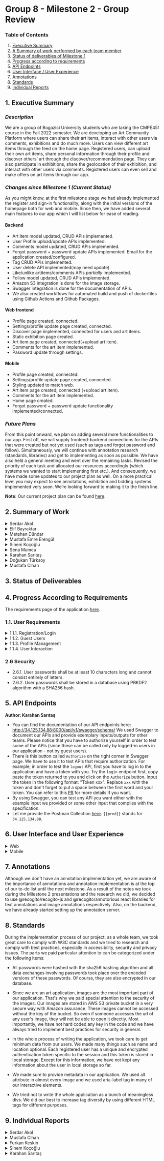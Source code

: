 # Group 8 - Milestone 2 - Group Review

### Table of Contents
1. [Executive Summary](#1-executive-summary)
2. [A Summary of work performed by each team member](#2-summary-of-work)
3. [Status of deliverables of Milestone 1](#3-status-of-deliverables)
4. [Progress according to requirements](#4-progress-according-to-requirements)
5. [API Endpoints](#5-api-endpoints)
6. [User Interface / User Experience](#6-user-interface-and-user-experience)
7. [Annotations](#7-annotations)
8. [Standards](#8-standards)
9. [Individual Reports](#9-individual-reports)

## 1. Executive Summary
### *Description*
We are a group of Bogazici University students who are taking the CMPE451 course in the Fall 2022 semester. We are developing an Art Community Platform where users can share their art items, interact with other users via comments, exhibitions and do much more. Users can view different art items through the feed on the home page. Registered users, can upload their own art items, share personal information through their profile and discover others’ art through the discover/recommendation page. They can also participate in exhibitions, share the geolocation of their exhibition, and interact with other users via comments. Registered users can even sell and make offers on art items through our app. 

### *Changes since Milestone 1 (Current Status)*

As you might know, at the first milestone stage we had already implemented the register and sign-in functionality, along with the initial versions of the homepage both for web and mobile. Since then, we have added several main features to our app which I will list below for ease of reading.
#### Backend
*	Art item model updated, CRUD APIs implemented.
*	User Profile upload/update APIs implemented.
*	Comments model updated, CRUD APIs implemented.
*	Forgot password + password update APIs implemented. Email for the application created/configured.
*	Tag CRUD APIs implemented.
*	User delete API implemented(may need update).
*	Like/unlike artitems/comments APIs _partially_ implemented.
*	Follow model updated, CRUD APIs implemented.
*	Amazon S3 integration is done for the image storage.
*	Swagger integration is done for the documentation of APIs.
*	We also created workflows for automated build and push of dockerfiles using Github Actions and Github Packages.
#### Web frontend
*	Profile page created, connected.
*	Settings/profile update page created, connected.
*	Discover page implemented, connected for users and art items.
*	Static exhibition page created.
*	Art item page created, connected(+upload art item).
*	Comments for the art item implemented.
*	Password update through settings.
#### Mobile
*	Profile page created, connected.
*	Settings/profile update page created, connected.
*	Styling updated to match web.
*	Art item page created, connected (+upload art item).
*	Comments for the art item implemented.
*	Home page created.
*	Forgot password + password update functionality implemented/connected.

### *Future Plans*

From this point onward, we plan on adding several more functionalities to our app. First off, we will supply frontend-backend connections for the APIs that were created but not yet used (such as tags and forgot password and follow). Simultaneously, we will continue with annotation research (standards, libraries) and get to implementing as soon as possible. We have also held a general meeting and went over the remaining tasks. Revised the priority of each task and allocated our resources accordingly (which systems we wanted to start implementing first etc.). And consequently, we have made some updates to our project plan as well. On a more practical level you may expect to see annotations, exhibition and bidding systems implemented very soon. We’re looking forward to making it to the finish line.

**Note:** Our current project plan can be found [here](https://github.com/bounswe/bounswe2022group8/wiki/CmpE-451-Project-Plan).




## 2. Summary of Work

<details>
    <summary> Serdar Akol </summary>

|  Task Type   | Task Description |  Time Spent    |Related Link(s) |
 |  :----:        |  :----:   |  :----: |  :----: |
 |  Meeting |  Attended weekly meeting #5.    |  1 hour  |  [Weekly Meeting #5](https://github.com/bounswe/bounswe2022group8/wiki/Week-5-Meeting-Notes-5) |
 |  Meeting - BE |  Attended backend weekly meeting #2.    |  45 minutes |  [Week 5 BE Meeting](https://github.com/bounswe/bounswe2022group8/wiki/Week-5--BE-Meeting-%232-(02.11.2022)) |
  |  Meeting |  Attended Week 9 Meeting #6.   |  2 hours  |  [Week 9 Meeting #6](https://github.com/bounswe/bounswe2022group8/wiki/Week-9-Meeting-%236-(29.11.2022)) |
  |  Meeting - BE |  Attended Week 7 BE Meeting.   |  2 hours  |  [Week 7 BE Meeting](https://github.com/bounswe/bounswe2022group8/wiki/Week-7-BE-Meeting-%233-(15.11.2022))|
 |  Meeting - BE |  Attended Week 9 BE Meeting.   |  2 hours  |  [Week 9 BE Meeting](https://github.com/bounswe/bounswe2022group8/wiki/Week-9--BE-Meeting-%234-(29.11.2022))|
| PR Review | Reviewing the Follow related APIs | 40 minutes | [feature/BE-22](https://github.com/bounswe/bounswe2022group8/pull/274)|
| PR Review | Reviewing the Art item related APIs | 40 minutes | [feature/BE-17](https://github.com/bounswe/bounswe2022group8/pull/251)|
| Backend Repository Review | Reviewing the whole backend hierarchy, implementations and tests |  ~5 hours | - |
| Implementation | Implementing the Account/User deletion APIs | ~2 hours | [Issue BE-27](https://github.com/bounswe/bounswe2022group8/issues/276) [PR feature/BE-27](https://github.com/bounswe/bounswe2022group8/pull/319)|
| Implementation | Implementing the Like/Unlike Art item and comment APIs | ~10 hours | [Issue BE-28](https://github.com/bounswe/bounswe2022group8/issues/302), [PR feature/BE-28](https://github.com/bounswe/bounswe2022group8/pull/315)|


</details>

<details>
    <summary> Elif Bayraktar </summary>



</details>

<details>
    <summary> Metehan Dündar </summary>



</details>


<details>
    <summary> Mustafa Emre Erengül </summary>
    



</details>

<details>
    <summary> Sinem Koçoğlu </summary>
    
|  Task Type   | Task Description |  Time Spent    |Related Link(s) |
 |  :----:        |  :----:   |  :----: |  :----: |
 |  Meeting |  Attended weekly meeting #5.    |  1 hour  |  [Weekly Meeting #5](https://github.com/bounswe/bounswe2022group8/wiki/Week-5-Meeting-Notes-5) |
 |  Meeting - FE |  Attended Week 5 FE Meeting.    |  40 minutes |  [Week 5 FE Meeting](https://github.com/bounswe/bounswe2022group8/wiki/Week-5-Frontend-Meeting-Notes-2) |
  |  Meeting |  Attended Week 9 Meeting #6.   |  2 hours  |  [Week 9 Meeting #6](https://github.com/bounswe/bounswe2022group8/wiki/Week-9-Meeting-%236-(29.11.2022)) |
  |  Meeting - FE |  Attended Week 7 FE Meeting.   |  2 hours  |  [Week 7 FE Meeting](https://github.com/bounswe/bounswe2022group8/wiki/Week-7-Frontend-Meeting-Notes-3)|
 | Implementation | First view of profile page created on branch feature/FE-10 | 7 hour |  [Issue: #241](https://github.com/bounswe/bounswe2022group8/issues/241) |
|Research|Study different settings pages to discuss in lab session with frontend team |3 hours||
|Implementation|Improved profile page |3 hours|[Issue:#241](https://github.com/bounswe/bounswe2022group8/issues/241)|
 | Implementation | First view of recommendation page created on branch feature/FE-15 | 7 hour|[Issue:#267](https://github.com/bounswe/bounswe2022group8/issues/267) |
| Implementation | Research and improvements on recommendation page | 4 hour |[PR](https://github.com/bounswe/bounswe2022group8/pull/304)|
| Implementation | Adding logo and correcting typos on frontend.| 30 min | [Issue:#305](https://github.com/bounswe/bounswe2022group8/issues/305) and [PR](https://github.com/bounswe/bounswe2022group8/pull/309) |
 | Implementation | Working on branch feature/FE-17 to satisfy tasks stated in issues | 7 hour| [Issue:#306](https://github.com/bounswe/bounswe2022group8/issues/306) and [Issue:#307](https://github.com/bounswe/bounswe2022group8/issues/307) but not completed due to health issues. |
</details>

<details>
    <summary> Sena Mumcu </summary>
    



</details>

<details>
    <summary> Karahan Sarıtaş </summary>

|  Task Type   | Task Description |  Time Spent    |Related Link(s) |
 |  :----:        |  :----:   |  :----: |  :----: |
 |  Meeting |  Attended weekly meeting #5.    |  1 hour  |  [Weekly Meeting #5](https://github.com/bounswe/bounswe2022group8/wiki/Week-5-Meeting-Notes-5) |
 |  Meeting - BE |  Attended backend weekly meeting #2.    |  45 minutes |  [Week 5 BE Meeting](https://github.com/bounswe/bounswe2022group8/wiki/Week-5--BE-Meeting-%232-(02.11.2022)) |
  |  Meeting |  Attended Week 9 Meeting #6.   |  2 hours  |  [Week 9 Meeting #6](https://github.com/bounswe/bounswe2022group8/wiki/Week-9-Meeting-%236-(29.11.2022)) |
  |  Meeting - BE |  Attended Week 7 BE Meeting.   |  2 hours  |  [Week 7 BE Meeting](https://github.com/bounswe/bounswe2022group8/wiki/Week-7-BE-Meeting-%233-(15.11.2022))|
 |  Meeting - BE |  Attended Week 9 BE Meeting.   |  2 hours  |  [Week 9 BE Meeting](https://github.com/bounswe/bounswe2022group8/wiki/Week-9--BE-Meeting-%234-(29.11.2022))|
| Research + Implementation | Swagger Integration for API documentation and testing | 3 hours | [#244](https://github.com/bounswe/bounswe2022group8/issues/244), [PR](https://github.com/bounswe/bounswe2022group8/pull/245) |
| Research + Implementation | AWS S3 Integration | 3 hours | [#246](https://github.com/bounswe/bounswe2022group8/issues/246), [PR](https://github.com/bounswe/bounswe2022group8/pull/247) |
| Research + Documentation | Research and documentation about the <br>image storage architecture from frontend to backend. | 45 minutes | [#246](https://github.com/bounswe/bounswe2022group8/issues/246)|
| Implementation | Implementation of ```GET``` user profile API. <br>Purpose of this API is to return profile information of a user by id. | 2 hours | [#248](https://github.com/bounswe/bounswe2022group8/issues/248), [PR](https://github.com/bounswe/bounswe2022group8/pull/249)|
| Implementation | Implementation of ```GET``` currently logged-in user profile API + Testing. <br>Purpose of this API is to return the profile information of the currently logged-in user in the session (doesn't ask for the ID). | 1 hour | [#248](https://github.com/bounswe/bounswe2022group8/issues/248), [PR](https://github.com/bounswe/bounswe2022group8/pull/249)|
| Implementation | Implementation of ```PUT``` API for profile update + AWS S3 Integration + Testing | 3 hours| [#248](https://github.com/bounswe/bounswe2022group8/issues/248), [PR](https://github.com/bounswe/bounswe2022group8/pull/249)|
 |  Implementation |  Updated login and signup error messages + integration with frontend.    |  2 hours  |  [PR](https://github.com/bounswe/bounswe2022group8/pull/252)|
 |  Implementation |  Hotfix for Swagger documentation.   |  15 minutes  |  [PR](https://github.com/bounswe/bounswe2022group8/pull/255)|
 |  Review | Reviewed a PR related to reset password API.  |  30 minutes  |  [PR](https://github.com/bounswe/bounswe2022group8/pull/259)|
| Implementation | Implementation of ```GET``` Art Item by ID API. | ~1 hour | [#250](https://github.com/bounswe/bounswe2022group8/issues/250), [PR](https://github.com/bounswe/bounswe2022group8/pull/251) | 
| Implementation | Implementation of ```GET``` art items of followed users API.<br> Purpose of this API is to feed the Just For You section. | ~1 hour  | [#250](https://github.com/bounswe/bounswe2022group8/issues/250), [PR](https://github.com/bounswe/bounswe2022group8/pull/251) | 
| Implementation | Implementation of ```DELETE``` art item API. | ~1 hour  | [#250](https://github.com/bounswe/bounswe2022group8/issues/250), [PR](https://github.com/bounswe/bounswe2022group8/pull/251) | 
| Implementation | Implementation of ```POST``` art item API. <br> Purpose of this API is to enable registered users upload art items to the application.  |~1 hour  | [#250](https://github.com/bounswe/bounswe2022group8/issues/250), [PR](https://github.com/bounswe/bounswe2022group8/pull/251) | 
| Implementation |  Implementation of ```GET``` art item by username  API. | ~1 hour  | [#250](https://github.com/bounswe/bounswe2022group8/issues/250), [PR](https://github.com/bounswe/bounswe2022group8/pull/251) | 
| Implementation |  Implementation of ```GET```all art items of a specific user by ID API. <br> Purpose of this API is to display all the art items of a user in his profile page. |~1 hour | [#250](https://github.com/bounswe/bounswe2022group8/issues/250), [PR](https://github.com/bounswe/bounswe2022group8/pull/251) | 
 | Implementation |  Implementation of ```GET``` art item by username  API. | ~20 minutes  | [#250](https://github.com/bounswe/bounswe2022group8/issues/250), [PR](https://github.com/bounswe/bounswe2022group8/pull/251) | 
 |  Implementation |  Configured `.production.env` for the production side and tested it. <br>This way we hide all of our information from public including the AWS credentials, database credentials, email information and S3 bucket information.  |  1 hour  | [#269](https://github.com/bounswe/bounswe2022group8/issues/269), [PR](https://github.com/bounswe/bounswe2022group8/pull/249)|
 |  Implementation & Review | Worked on the integration of profile page with the backend APIs with Furkan. | ~6 hours  |  [PR](https://github.com/bounswe/bounswe2022group8/pull/271)|
| Implementation | Updated how we store the image path and corresponding fields. | 30 minutes | [#269](https://github.com/bounswe/bounswe2022group8/issues/269), [PR](https://github.com/bounswe/bounswe2022group8/pull/271) | 
| Review & Implementation | Reviewed the comment related APIs in depth - Made small corrections. | 1 hour | [#261](https://github.com/bounswe/bounswe2022group8/issues/261), [PR](https://github.com/bounswe/bounswe2022group8/pull/262) | 
|Implementation | Implementation of ```GET``` followers of the currently logged-in user API. |  ~45 minutes | [#272](https://github.com/bounswe/bounswe2022group8/issues/272), [PR](https://github.com/bounswe/bounswe2022group8/pull/274) | 
|Implementation |Implementation of ```GET``` followings of the currently logged-in user API. |  ~45 minutes | [#272](https://github.com/bounswe/bounswe2022group8/issues/272), [PR](https://github.com/bounswe/bounswe2022group8/pull/274) | 
|Implementation | Implementation of ```GET``` followers of any user with ID API. |  ~45 minutes | [#272](https://github.com/bounswe/bounswe2022group8/issues/272), [PR](https://github.com/bounswe/bounswe2022group8/pull/274) | 
|Implementation |  Implementation of ```GET``` followings of any user with ID API. |  ~45 minutes | [#272](https://github.com/bounswe/bounswe2022group8/issues/272), [PR](https://github.com/bounswe/bounswe2022group8/pull/274) | 
|Implementation | Implementation of a ```POST``` API to follow a user with ID. |  ~45 minutes | [#272](https://github.com/bounswe/bounswe2022group8/issues/272), [PR](https://github.com/bounswe/bounswe2022group8/pull/274) | 
|Implementation | Implementation of a ```DELETE``` API to unfollow a user with ID. |  ~45 minutes | [#272](https://github.com/bounswe/bounswe2022group8/issues/272), [PR](https://github.com/bounswe/bounswe2022group8/pull/274) | 
|Review| Reviewed the a task related to our labels and provided possible improvements. |  15 minutes | [#273](https://github.com/bounswe/bounswe2022group8/issues/273)|
 |  Implementation |  Added an extension to generate class diagram of our Django models. |  15 minutes  | [#293](https://github.com/bounswe/bounswe2022group8/issues/293), [PR](https://github.com/bounswe/bounswe2022group8/pull/294)|
 |  Review |  Reviewed CI/CD pr, tested the Github packages and our docker-compose file. |  30 minutes  | [#209](https://github.com/bounswe/bounswe2022group8/issues/209), [PR](https://github.com/bounswe/bounswe2022group8/pull/215)|
 |  Implementation | Upon requests, updated the profile related GET APIs to return number of followers/followings. |  30 minutes  | [PR](https://github.com/bounswe/bounswe2022group8/pull/291)|
  |  Documentation | Updated our class diagram. |  30 minutes | [#303](https://github.com/bounswe/bounswe2022group8/issues/303)|
  |  Documentation | Created necessary folders for the Milestone II. <br> Separated the markdown file into sections and filled up the `API` section. |  1 hour | [#295](https://github.com/bounswe/bounswe2022group8/issues/295)|
  |  Implementation | Updated existing APIs and serializers to return requested information to frontend and mobile. | 30 minutes | [#321](https://github.com/bounswe/bounswe2022group8/issues/321), [PR](https://github.com/bounswe/bounswe2022group8/pull/320)|
   |  Review | Reviewed a PR related to like/unlike APIs. |  hours? |  [PR](https://github.com/bounswe/bounswe2022group8/pull/315)|
  > Implementation tasks involve documentation with Swagger, testing the functionality on both local and Dockerized version of the application.
</details>

<details>
    <summary> Doğukan Türksoy </summary>
    



</details>


<details>
    <summary> Mustafa Cihan </summary>
    
 |  Task Type   | Task Description |Related Link(s) |
 |  :----:        |  :----:   |  :----: |
 | Implementation | Redesigning landing page | [MOB-6: Revising Landing Page](https://github.com/bounswe/bounswe2022group8/issues/238)|
 | Implementation | Creating Art Item Pages | [MOB-8: Creating Art Item Pages](https://github.com/bounswe/bounswe2022group8/issues/282)|
 | Implementation | Revise Signup and Login page | [MOB-13: Revise Signup and Login page](https://github.com/bounswe/bounswe2022group8/issues/287)|
 | Implementation | Revising Homepage | [MOB-14: Revising Homepage](https://github.com/bounswe/bounswe2022group8/issues/289)|
 | Implementation | Static Comment Page| [MOB-15: Static Comment Page](https://github.com/bounswe/bounswe2022group8/issues/315)|
 | Implementation | Connecting Comment Page| [MOB-16: Connecting Comment Page](https://github.com/bounswe/bounswe2022group8/issues/316)|
 
    
</details>


## 3. Status of Deliverables

## 4. Progress According to Requirements

The requirements page of the application [here](https://github.com/bounswe/bounswe2022group8/wiki/Requirements).

### 1.1. User Requirements

<details>
    <summary> 1.1.1. Registration/Login </summary>
    
* 1.1.1.1. Users shall be able to register to the application providing their e-mail, username and password.
    * 1.1.1.1.1. Both e-mail and username shall be unique for each account.
    * 1.1.1.1.2. Username of the user must start with a letter, cannot end with an underscore, must have at least 6 characters and can consist of letters, numbers or underscores.
    * 1.1.1.1.3. Passwords of the user must have at least 10 characters, cannot be similar to his e-mail or username and cannot be a common password.
* 1.1.1.2. Users shall be able to log in to the application using their credentials, (username or e-mail), and password.
* 1.1.1.3. Logged-in users shall be able to safely log out.
* 1.1.1.4. Registered users shall be able to reset their passwords when logged in from profile settings.
    
</details>

<details>
    <summary> 1.1.2. Guest Users </summary>
    
* 1.1.2.1. Guest users shall be able to view the publicly visible art items on the platform.
* 1.1.2.2. Guest users shall be able to zoom in to an art item to examine it more closely.
* 1.1.2.3. Guest users shall be able to read the comments.
</details>

<details>
    <summary> 1.1.3. Profile Management </summary>
     
* 1.1.3.1. Registered users shall be able to edit their personal information shown on their profile pages.
    * 1.1.3.1.1. Registered users shall be able to add short descriptions about themselves on their profile pages.
    * 1.1.3.1.2. Registered users shall be able to provide name, surname, age and location.
    * 1.1.3.1.3. Registered users shall be able to upload/change their profile picture.
        
</details>
        
<details>
    <summary> 1.1.4. User Interaction </summary>

* 1.1.4.3. Registered users shall be able to upload and share art items.
    * 1.1.4.3.3. Registered users shall be able to add a title to the art item they upload.
    * 1.1.4.3.5. Registered users shall be able to add a description to the art item they upload.
* 1.1.4.5. Registered users shall be able to make comments on art items.
</details>

### 2.6 Security

* 2.6.1. User passwords shall be at least 10 characters long and cannot consist entirely of letters.
* 2.6.2. User passwords shall be stored in a database using PBKDF2 algorithm with a SHA256 hash.
    
## 5. API Endpoints
**Author: Karahan Sarıtaş**

* You can find the documentation of our API endpoints here: http://34.125.134.88:8000/api/v1/swagger/schema/ 
We used Swagger to document our APIs and provide exemplary inputs/outputs for other teams. Please notice that you have to authorize yourself in order to test some of the APIs (since these can be called only by logged-in users in our application - not by guest users).
* There is this button called ```Authorize``` on the right corner in Swagger page. We have to use it to test APIs that require authorization. For example, in order to test the ```logout``` API, first you have to log in to the application and have a token with you. Try the ```login``` endpoint first, copy paste the token returned to you and click on the ```Authorize``` button. Input the token in the following format: "Token xxx". Replace `xxx` with the token and don't forget to put a space between the first word and your token. You can refer to this [PR](https://github.com/bounswe/bounswe2022group8/pull/245) for more details if you want.
* By using Swagger, you can test any API you want either with the example input we provided or some other input that complies with the specification.
* Let me provide the Postman Collection [here](https://github.com/bounswe/bounswe2022group8/blob/feature/MIL/Deliverables/CMPE451_Customer_Presentation_Milestone_2/CmpE451%20API.postman_collection.json). `{{prod}}` stands for `34.125.134.88`.

## 6. User Interface and User Experience
<details>
    <summary>Web</summary>
    
#### Home Page
    
* [Code](https://github.com/bounswe/bounswe2022group8/blob/master/App/frontend/src/pages/Home.js)
* UI: 
    ![home1](https://user-images.githubusercontent.com/98259272/206314671-eb4af8f4-8797-4566-bda5-080aaa9887b0.png)
    ![home2](https://user-images.githubusercontent.com/98259272/206314697-bda8a10b-5ae5-4067-9288-fba2c832e600.png)
    ![home3](https://user-images.githubusercontent.com/98259272/206314712-4f061c77-5682-43dc-a6df-b2e7f52e8bc3.png)
#### Login Pop-up
    
* [Code](https://github.com/bounswe/bounswe2022group8/blob/master/App/frontend/src/components/LoginModal.js) 
* UI:
    ![login](https://user-images.githubusercontent.com/98259272/206314720-4d8d4686-a2ed-4e5f-bedc-91f47cd60b48.png)

#### Sign up Pop-up
    
* [Code](https://github.com/bounswe/bounswe2022group8/blob/master/App/frontend/src/components/SignupModal.js)
* UI:
    ![sign up](https://user-images.githubusercontent.com/98259272/206314739-5d915561-841c-4fc1-aa34-1ae606aba007.png)
    
#### Reset Password Pop-up
    
 * [Code](https://github.com/bounswe/bounswe2022group8/blob/master/App/frontend/src/components/ResetPasswordModal.js)
 * UI:
    ![forgotpassword](https://user-images.githubusercontent.com/98259272/206521742-d41bf4a8-331b-4567-ae2a-d8400b53404a.png)

#### Profile Page
    
* [Code](https://github.com/bounswe/bounswe2022group8/blob/master/App/frontend/src/pages/Profile.js)
* UI:
    ![profile1](https://user-images.githubusercontent.com/98259272/206314750-01434d05-cfbe-4665-9478-928f66405e6f.png)
    ![profile2](https://user-images.githubusercontent.com/98259272/206314761-bdcd97c6-105f-4d72-8c8e-9b87b9487b0d.png)
    ![profile3](https://user-images.githubusercontent.com/98259272/206314774-7a50be9b-33b4-4e5f-ae02-8ebdd6a6d493.png)
  
#### Art Item Page
    
* [Code](https://github.com/bounswe/bounswe2022group8/blob/master/App/frontend/src/pages/ArtItem.js)
* UI:
    ![artitem](https://user-images.githubusercontent.com/98259272/206314832-ea8251b1-3b17-41ee-9b25-50a5fba2421b.png)
   
#### Sidebar
    
* [Code](https://github.com/bounswe/bounswe2022group8/blob/master/App/frontend/src/layout/Sidebar.js)
* UI:
    ![sidebar](https://user-images.githubusercontent.com/98259272/206314785-ed9f93fb-f379-48f5-ac3b-1b85ceb3b849.png)
  
#### Discover Page
    
* [Code](https://github.com/bounswe/bounswe2022group8/blob/master/App/frontend/src/pages/Recommendation.js)
* UI:
    ![discover1](https://user-images.githubusercontent.com/98259272/206314854-f91c8f4a-a42b-49fb-a3c2-eb628a1a99fa.png)
    ![discover2](https://user-images.githubusercontent.com/98259272/206316175-3c63bd4c-4123-4f04-93b7-de8eedaa3de6.png)
    ![discover3](https://user-images.githubusercontent.com/98259272/206314894-b96a2ae9-78cc-4409-a868-575e7a25bbcf.png)
    
#### Discover Art Items Page
    
* [Code](https://github.com/bounswe/bounswe2022group8/blob/master/App/frontend/src/pages/RecommendedPages/RecommendedArtitems.js)
* UI:
    ![discoart1](https://user-images.githubusercontent.com/98259272/206316819-9e98f960-58d1-4c23-988d-01ffd9522637.png)
    ![discoart2](https://user-images.githubusercontent.com/98259272/206316825-56c4fd40-2ab5-48dc-bded-b3e1dea11277.png)

#### Discover Users Page
    
* [Code](https://github.com/bounswe/bounswe2022group8/blob/master/App/frontend/src/pages/RecommendedPages/RecommendedUsers.js)
* UI:
    ![discouser](https://user-images.githubusercontent.com/98259272/206316838-56189929-9b02-49ab-9f6f-955735e23b14.png)    
    
#### Settings Page
    
* [Code](https://github.com/bounswe/bounswe2022group8/blob/master/App/frontend/src/pages/Settings.js) 
* UI:
    ![settings1](https://user-images.githubusercontent.com/98259272/206314803-0b12152a-c167-4cc4-8b89-373c2ef5c228.png)
    ![settings2](https://user-images.githubusercontent.com/98259272/206314814-b4355a4a-b507-4bf0-b828-a7f4b9c68880.png)

</details>   

<details>
    <summary>Mobile</summary>
</details> 

## 7. Annotations
Although we don't have an annotation implementation yet, we are aware of the importance of annotations and annotation implementation is at the top of our to-do list until the next milestone. As a result of the notes we took during the Milestone 2 presentations and the research we did, we decided to use @recogito/recogito-js and @recogito/annotorious react libraries for text annotations and image annotations respectively. Also, on the backend, we have already started setting up the annotation server.

## 8. Standards

During the implementation process of our project, as a whole team, we took great care to comply with W3C standards and we tried to research and comply with best practices, especially in accessibility, security and privacy issues. The parts we paid particular attention to can be categorized under the following items:

* All passwords were hashed with the sha256 hashing algorithm and all data exchanges involving passwords took place over the encoded versions of these passwords. Of course, they are also encrypted in our database.

* Since we are an art application, images are the most important part of our application. That's why we paid special attention to the security of the images. Our images are stored in AWS S3 private bucket in a very secure way with Amazon assurance. These images cannot be accessed without the key of the bucket. So even if someone accesses the url of any user's image, they will not be able to open it directly. Most importantly, we have not hard coded any key in the code and we have always tried to implement best practices for security in general. 

* In the whole process of writing the application, we took care to get minimum data from our users. We made many things such as name and location optional. Each registered user has a unique and encrypted authentication token specific to the session and this token is stored in local storage. Except for this information, we have not kept any information about the user in local storage so far.

* We made sure to provide metadata in our application. We used alt attribute in almost every image and we used aria-label tag in many of our interactive elements.

* We tried not to write the whole application as a bunch of meaningless divs. We did our best to increase tag diversity by using different HTML tags for different purposes. 

## 9. Individual Reports 

<details>
    <summary> Serdar Akol </summary>
I am Serdar Akol a member of group 8. I used to work on mobile application side of the project, after Milestone 1 report I have been transferred
to the backend side of the project.

### Responsibilities
I am responsible for backend side of the project. 
* Following the implementations of my team.
* Reviewing the PRs of my team members.
* Implementing Like/Unlike feature for Art items. 
* Implementing Like/Unlike feature for comments. 
* Implementing Account/User deletion API. 


### Main Contributions
My main contributions are also the ones listed above. Since, I have been transferred to backend team after the first milestone report. I have struggled to addopt to the team at first. But thanks to Karahan and all my other backend team, I could catch the team up. <br/>

| PR Review | Reviewing the Follow related APIs | 40 minutes | [feature/BE-22](https://github.com/bounswe/bounswe2022group8/pull/274)|
| PR Review | Reviewing the Art item related APIs | 40 minutes | [feature/BE-17](https://github.com/bounswe/bounswe2022group8/pull/251)|
| Backend Repository Review | Reviewing the whole backend hierarchy, implementations and tests |  ~5 hours | - |
| Implementation | Implementing the Account/User deletion APIs | ~2 hours | [Issue BE-27](https://github.com/bounswe/bounswe2022group8/issues/276) [PR feature/BE-27](https://github.com/bounswe/bounswe2022group8/pull/319)|
| Implementation | Implementing the Like/Unlike Art item and comment APIs | ~10 hours | [Issue BE-28](https://github.com/bounswe/bounswe2022group8/issues/302), [PR feature/BE-28](https://github.com/bounswe/bounswe2022group8/pull/315)|

**Code Related Issues**
* [Issue BE-27](https://github.com/bounswe/bounswe2022group8/issues/276)
* [Issue BE-28](https://github.com/bounswe/bounswe2022group8/issues/302)
  
**Management Related Issues**
* Unfortunatelly, I don't have any management related issues.

**Pull Requests**
* [feature/BE-27](https://github.com/bounswe/bounswe2022group8/pull/319)
* [feature/BE-28](https://github.com/bounswe/bounswe2022group8/pull/315)

**Additional**
    
PR reviews:
* [feature/BE-22](https://github.com/bounswe/bounswe2022group8/pull/274)
* [feature/BE-17](https://github.com/bounswe/bounswe2022group8/pull/251)    

</details>



<details>
    <summary> Mustafa Cihan </summary>
I am Mustafa Cihan a member of group 8. I am working on mobile application of our project.

### Responsibilities
I am responsible for mobile application. For this milestone I worked on mobile application. I redesigned landing page, login page, signup page and home page. In addition to these redesigns, I designed and implemented art item page, comment structure and comment page, post structure and post. 

### Main Contributions
I mainly worked on mobile app so I gave all of my effort to develop mobile application.<br/>

**Code Related Issues**
* [MOB-16: Connecting Comment Page](https://github.com/bounswe/bounswe2022group8/issues/316)
* [MOB-15: Static Comment Page](https://github.com/bounswe/bounswe2022group8/issues/315)
* [MOB-14: Revising Homepage](https://github.com/bounswe/bounswe2022group8/issues/289)
* [MOB-13: Revise Signup and Login page](https://github.com/bounswe/bounswe2022group8/issues/287)
* [MOB-8: Creating Art Item Pages](https://github.com/bounswe/bounswe2022group8/issues/282)
* [MOB-6: Revising Landing Page](https://github.com/bounswe/bounswe2022group8/issues/238)
  
**Management Related Issues**
* Unfortunatelly, I don't have any management related issues.

**Pull Requests**
* [feature/MOB-6](https://github.com/bounswe/bounswe2022group8/pull/239)
* [Feature/MOB-13](https://github.com/bounswe/bounswe2022group8/pull/314)
* [feature/MOB-20](https://github.com/bounswe/bounswe2022group8/pull/331)
</details>

<details>
    <summary> Furkan Keskin </summary>
I'm Furkan Keskin and I'm a member of the group 8 frontend team.
    
### Responsibilities
* Form error interface.
* Finding a solution to the cache bug.
* Forgot Password interface.
* Settings Page interface and connections.
* Reset Password interface and connection.
* Profile Page interface and connections.
* Art Item Upload interface and connections.
* Handling the front end side of the image upload. (AWS s3, base 64, preview etc.)
* Art Item Page interface and connections.
* Comment Section interface and connections.
* Tag interface.
* Connecting the home and discover pages.
* Transitions between pages for a better user experience such as loading screens and notification pop-ups.
* Writing unit tests for some components.
* CSS and design improvements when Sinem needed help.
* Communication with the backend team for the integration stage.
* Project Plan updates.
* Note taker in a general meeting.
* Note taker in multiple front-end meetings.
* PR and issue reviews of the front end side.
* Testing some API endpoints from postman. (Some backend PR reviews as well)
* Providing sample art items/gallery for the presentation.
* Presenting the web side of the project.
* Filling in the Annotations section in the Milestone 2 report.
* Filling in the Standards section in the Milestone 2 report.
    
### Main Contributions
Since we are a fairly small sub-team, my responsibilities were not exactly in line with the project plan and were updated regularly, but in general I was able to take the above responsibilities and deliver them. Though I didn't do a very good job with some of them. 

    
**Code Related Issues**
* [FE-7](https://github.com/bounswe/bounswe2022group8/issues/232)
* [FE-8](https://github.com/bounswe/bounswe2022group8/issues/233)
* [FE-10](https://github.com/bounswe/bounswe2022group8/issues/241)
* [FE-11](https://github.com/bounswe/bounswe2022group8/issues/257)
* [FE-12](https://github.com/bounswe/bounswe2022group8/issues/260)
* [FE-14](https://github.com/bounswe/bounswe2022group8/issues/266)
* [FE-20](https://github.com/bounswe/bounswe2022group8/issues/310)
* [FE-23](https://github.com/bounswe/bounswe2022group8/issues/338)
    
    
**Management Related Issues**
* [MIL-14](https://github.com/bounswe/bounswe2022group8/issues/340)
* [MIL-15](https://github.com/bounswe/bounswe2022group8/issues/341)
* [MIL-16](https://github.com/bounswe/bounswe2022group8/issues/342)
    
    
**Pull Requests**  
* [feature/FE-8](https://github.com/bounswe/bounswe2022group8/pull/253)
* [feature/FE-10](https://github.com/bounswe/bounswe2022group8/pull/271)
* [feature/FE-20](https://github.com/bounswe/bounswe2022group8/pull/322)
* [feature/FE-21](https://github.com/bounswe/bounswe2022group8/pull/330)
* [feature/FE-22](https://github.com/bounswe/bounswe2022group8/pull/334)
* [hotfix/FE-20](https://github.com/bounswe/bounswe2022group8/pull/337)
* [feature/FE-23](https://github.com/bounswe/bounswe2022group8/pull/339)
    

**Unit Tests**

You can find frontend unit tests [here.](https://github.com/bounswe/bounswe2022group8/tree/master/App/frontend/src/components/__test__)

My unittests:
    
* `HomeFooter.test.js`
* `IntroImage.test.js`
* `LoginModal.test.js`
* `ResetPasswordModal.test.js`
* `Searchbar.test.js`
    
    
**Additional**
    
PR reviews:
* [feature/BE-18](https://github.com/bounswe/bounswe2022group8/pull/252)
* [feature/FE-10](https://github.com/bounswe/bounswe2022group8/pull/256)
* [feature/BE-21](https://github.com/bounswe/bounswe2022group8/pull/270)
    
    
</details>


<details>
    <summary> Sinem Koçoğlu </summary>
    
I am Sinem Koçoğlu and I am member of group 8 frontend team.

### Responsibilities
* Creation of the first design of profile page.
* Study different settings pages to discuss in lab session with Furkan Keskin.
* Improvement on profile page and first design of art item page.
* Creation and design of recommendation pages.
* Logo integration and typo correction on frontend.
* PR Review: hotfix/FE-20
* PR Review: feature/FE-23
* Adding user interfaces for web to the Milestone II document.
* Taking notes during Week#10 Meeting#7
* Providing follow functionality on frontend. (not completed due to health issues)
* Providing hover over text annotation on frontend. (not completed due to health issues)

### Main Contributions
I have created the first design of profile page. Then, worked on design of settings page but I couldn't create a good design. That's why, Furkan Keskin took the responsibility of it and I created the first view of art item page that was improved by Furkan Keskin later. Then, I took the responsibility of creation of recommendation pages of frontend. I made changes according to the feedback we got in Milestone I presentation. I couldn't complete my tasks due to some health issues. They will be provided until final milestone.
    
**Code Related Issues**
* [FE-10](https://github.com/bounswe/bounswe2022group8/issues/241)
* [FE-15](https://github.com/bounswe/bounswe2022group8/issues/267)
* [FE-16](https://github.com/bounswe/bounswe2022group8/issues/305)
* [FE-17](https://github.com/bounswe/bounswe2022group8/issues/307)

**Management Related Issues**
* [GEN-36](https://github.com/bounswe/bounswe2022group8/issues/336)


**Pull Requests**
* [feature/FE-16](https://github.com/bounswe/bounswe2022group8/pull/309)
* [feature/FE-15](https://github.com/bounswe/bounswe2022group8/pull/304)


**Unit Tests**

You can find frotend unittests [here](https://github.com/bounswe/bounswe2022group8/tree/master/App/frontend/src/components/__test__)

My unittests:
    
* SignupModal.test.js
* SettingsProfilePopUp.test.js
* SettingsPasswordPopUp.test.js


**Additional**
    
PR reviews:
* [hotfix/FE-20](https://github.com/bounswe/bounswe2022group8/pull/337)
* [feature/FE-23](https://github.com/bounswe/bounswe2022group8/pull/339)


</details>


<details>
    <summary> Karahan Sarıtaş </summary>
    
I am [Karahan Sarıtaş](https://github.com/bounswe/bounswe2022group8/wiki/Karahan-Sar%C4%B1ta%C5%9F), a member of group 8. I'm working in the backend team.

### Responsibilities
* Integration of Swagger to the backend for API documentation and testing.
* AWS S3 Bucket Integration for both development and production.
* Research on how we can transfer the images from frontend to backend - and store them properly. As a result of my research, I provided a detailed description of the architecture [here](https://github.com/bounswe/bounswe2022group8/issues/246), implemented the backend part of the system.
* Integration of Profile Page with backend APIs with Furkan from frontend team.
* Implementation of art item related APIs (x7 APIs in total).
* Implementation of follow/unfollow related APIs (x6 APIs in total).
* Implementation of profile related APIs (x4 APIs in total).
* Communication with frontend for the integration stage.
* Updating login and signup error messages.
* PR Review: Reset Password API
* PR Review: Comment related APIs
* PR Review: CI/CD Integration
* PR Review: Like/Unlike API
* Frontend PR Reviews: API Integrations
* Configuration of `.env` and `.production.env` files to hide all of our secret information including AWS credentials, database credentials, email information and S3 bucket information, for both development and production sites.
* Generation of the class diagram fron Django using `graphviz`.
* Updating the class diagram. Filling up the `API` section of the Milestone II document.


### Main Contributions
Already listed all of my responsibilities and contributions above. Overall, I worked so hard to pushed the team forward, handled some of the challenging tasks in our path and guided people throughout the procedure. Critically reviewed pull requests of other team members. I showed uttermost respect to the mutual agreements we did in the meetings and therefore did my best to meet all the deadlines specified for our tasks. Unfortunatelly I couldn't see the same respect from others though.
    
**Code Related Issues**
* [BE-29: [API] Follow&Profile and Comment Enhancement](https://github.com/bounswe/bounswe2022group8/issues/321)
* [BE-24: Generate Class Diagram from Django](https://github.com/bounswe/bounswe2022group8/issues/293)
* [BE-22: [API] Implementation of Follow Action APIs](https://github.com/bounswe/bounswe2022group8/issues/272)
* [BE-21: Add Image Storage Path and Production Settings](https://github.com/bounswe/bounswe2022group8/issues/269)
* [BE-17: [API] Implementation of Art Item Related APIs - 1](https://github.com/bounswe/bounswe2022group8/issues/250)
* [BE-16: [API] Implementation of Profile Related APIs - 1](https://github.com/bounswe/bounswe2022group8/issues/248)
* [BE-15: Configure AWS S3 Bucket for Image Storage](https://github.com/bounswe/bounswe2022group8/issues/246)
* [BE-14: Add Swagger Integration](https://github.com/bounswe/bounswe2022group8/issues/244)


**Management Related Issues**
* [MIL-8: Milestone 2 Group Review](https://github.com/bounswe/bounswe2022group8/issues/295)
* [MIL-9: Software Requirements Specification](https://github.com/bounswe/bounswe2022group8/issues/298)
* [MIL-11:  Milestone 2 Deliverables](https://github.com/bounswe/bounswe2022group8/issues/300)
* [MIL-12: Update Class Diagram](https://github.com/bounswe/bounswe2022group8/issues/303)


**Pull Requests**
* [feature/BE-14](https://github.com/bounswe/bounswe2022group8/pull/245)
* [feature/BE-15](https://github.com/bounswe/bounswe2022group8/pull/247)
* [feature/BE-16](https://github.com/bounswe/bounswe2022group8/pull/249)
* [feature/BE-17](https://github.com/bounswe/bounswe2022group8/pull/251)
* [feature/BE-18](https://github.com/bounswe/bounswe2022group8/pull/252)
* [bugfix/BE-17](https://github.com/bounswe/bounswe2022group8/pull/311)
* [hotfix/BE-14](https://github.com/bounswe/bounswe2022group8/pull/255)
* [feature/BE-21](https://github.com/bounswe/bounswe2022group8/pull/270)
* [feature/FE-10](https://github.com/bounswe/bounswe2022group8/pull/271)
* [feature/BE-22 #1](https://github.com/bounswe/bounswe2022group8/pull/274)
* [feature/BE-22 #2](https://github.com/bounswe/bounswe2022group8/pull/291)
* [feature/BE-24](https://github.com/bounswe/bounswe2022group8/pull/294)
* [feature/BE-29](https://github.com/bounswe/bounswe2022group8/pull/320)
* [hotfix/BE-11](https://github.com/bounswe/bounswe2022group8/pull/301)

**Unit Tests**
* You can find my unittests from the related [folder](https://github.com/bounswe/bounswe2022group8/tree/master/App/backend/api/tests).
* `test_artitem_creation`
* `test_artitem_deletion_cascaded`
* `test_artitem_deletion`
* `test_follow_creation`
* `test_follow_deletion_cascaded`
* `test_follow_artitems`
* `test_username_syntax`


> I hit the database from these functions, therefore they are not technically unit-tests but maybe integration tests. However, in CmpE352, we were requested to test our APIs and that was called unittest (that was indeed wrong but I guess the aim was to make us familiar with the concept of unittest and also testing our APIs?). So, I assumed that flexibility still holds, and included some very basic database operations in my unittests. For your information.

**Additional**
    
PR reviews:<br>
* [feature/BE-20](https://github.com/bounswe/bounswe2022group8/pull/262)
* [feature/BE-19](https://github.com/bounswe/bounswe2022group8/pull/259)
* [feature/BE-11](https://github.com/bounswe/bounswe2022group8/pull/215) 
* [feature/FE-10](https://github.com/bounswe/bounswe2022group8/pull/271) (We worked as pair on this)
* [feature/FE-20](https://github.com/bounswe/bounswe2022group8/pull/322)
* [feature/BE-28](https://github.com/bounswe/bounswe2022group8/pull/315) (I've lost so much time with this PR due to the errors and couldn't even merge it yet. I don't know why but the guy literally opened it without running the application)
    

</details>
